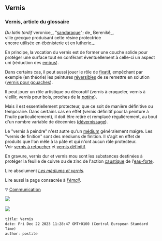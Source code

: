 ## Vernis
### Vernis, article du glossaire
 _Du latin tardif_ veronice_, "[sandaraque](s.html#sandaraque)"; de_ Berenikê_,  
ville grecque produisant cette résine protectrice  
encore utilisée en ébénisterie et en lutherie._

En principe, la vocation du vernis est de former une couche solide pour protéger une surface tout en conférant éventuellement à celle-ci un aspect uni (réduction des [embus](embu.html)).

Dans certains cas, il peut aussi jouer le rôle de [fixatif](fixatifs.html), empêchant par exemple (en théorie) les peintures [réversibles](liants.html#reversibilite) de se remettre en solution ([vernis pour gouaches](vernisdefinitifs.html#levernispourlagouache)).

Il peut jouer un rôle artistique ou décoratif (vernis à craqueler, vernis à vieillir, vernis pour bois, proches de la _[patine](patines.html#patinesvieillissantesdestineesaumobilier)_).

Mais il est essentiellement protecteur, que ce soit de manière définitive ou temporaire. Dans certains cas en effet (vernis définitif pour la peinture à l'huile particulièrement), il doit être retiré et remplacé régulièrement, au bout d'un nombre variable de décennies ([dévernissage](devernissage.html)).

Le "vernis à peindre" n'est autre qu'un [médium](mediumsetvernis.html) généralement maigre. Les "vernis de finition" sont des médiums de finition. Il s'agit en effet de produits que l'on mêle à la pâte et qui n'ont aucun rôle protecteur.  
Voir [vernis à retoucher](vernisaretoucher.html) et [vernis définitif](vernisdefinitifs.html).

En gravure, vernis dur et vernis mou sont les substances destinées à protéger la feuille de cuivre ou de zinc de l'action [caustique](caustique.html) de l'[eau-forte](eauforte.html).

Lire absolument [_Les médiums et vernis_](mediumsetvernis.html).

Lire aussi la page consacrée à _[l'émail](email.html)_.



![](images/flechebas.gif) [Communication](http://www.artrealite.com/annonceurs.htm) 

[![](https://cbonvin.fr/sites/regie.artrealite.com/visuels/campagne1.png)](index-2.html#20131014)

![](https://cbonvin.fr/sites/regie.artrealite.com/visuels/campagne2.png)
```
title: Vernis
date: Fri Dec 22 2023 11:28:47 GMT+0100 (Central European Standard Time)
author: postite
```
